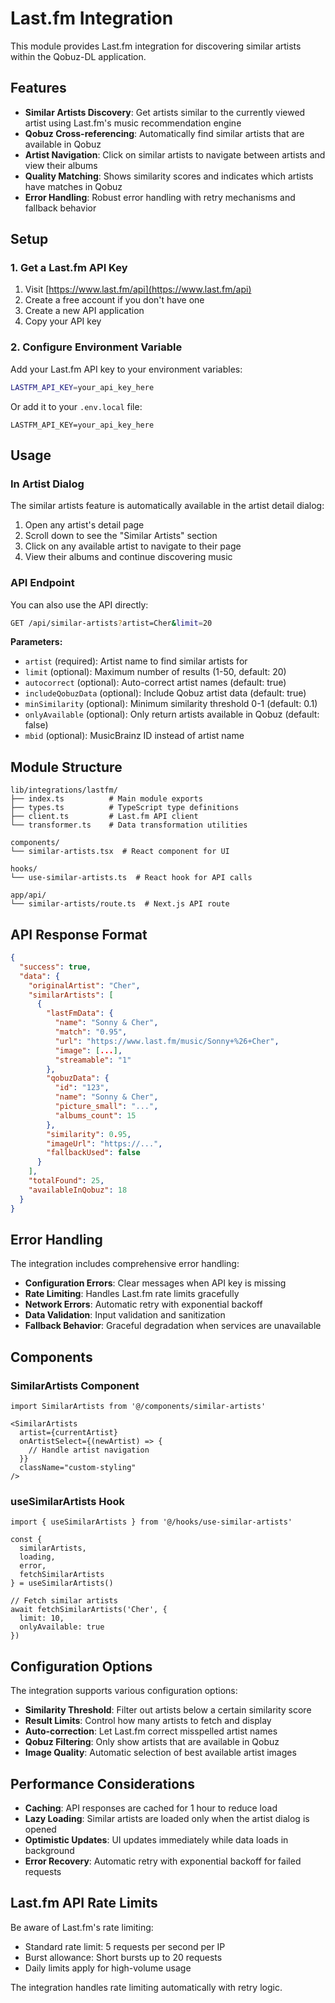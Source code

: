 # Last.fm Integration

This module provides Last.fm integration for discovering similar artists within the Qobuz-DL application.

## Features

- **Similar Artists Discovery**: Get artists similar to the currently viewed artist using Last.fm's music recommendation engine
- **Qobuz Cross-referencing**: Automatically find similar artists that are available in Qobuz
- **Artist Navigation**: Click on similar artists to navigate between artists and view their albums
- **Quality Matching**: Shows similarity scores and indicates which artists have matches in Qobuz
- **Error Handling**: Robust error handling with retry mechanisms and fallback behavior

## Setup

### 1. Get a Last.fm API Key

1. Visit [https://www.last.fm/api](https://www.last.fm/api)
2. Create a free account if you don't have one
3. Create a new API application
4. Copy your API key

### 2. Configure Environment Variable

Add your Last.fm API key to your environment variables:

```bash
LASTFM_API_KEY=your_api_key_here
```

Or add it to your `.env.local` file:

```
LASTFM_API_KEY=your_api_key_here
```

## Usage

### In Artist Dialog

The similar artists feature is automatically available in the artist detail dialog:

1. Open any artist's detail page
2. Scroll down to see the "Similar Artists" section
3. Click on any available artist to navigate to their page
4. View their albums and continue discovering music

### API Endpoint

You can also use the API directly:

```bash
GET /api/similar-artists?artist=Cher&limit=20
```

**Parameters:**
- `artist` (required): Artist name to find similar artists for
- `limit` (optional): Maximum number of results (1-50, default: 20)
- `autocorrect` (optional): Auto-correct artist names (default: true)
- `includeQobuzData` (optional): Include Qobuz artist data (default: true)
- `minSimilarity` (optional): Minimum similarity threshold 0-1 (default: 0.1)
- `onlyAvailable` (optional): Only return artists available in Qobuz (default: false)
- `mbid` (optional): MusicBrainz ID instead of artist name

## Module Structure

```
lib/integrations/lastfm/
├── index.ts          # Main module exports
├── types.ts          # TypeScript type definitions
├── client.ts         # Last.fm API client
└── transformer.ts    # Data transformation utilities

components/
└── similar-artists.tsx  # React component for UI

hooks/
└── use-similar-artists.ts  # React hook for API calls

app/api/
└── similar-artists/route.ts  # Next.js API route
```

## API Response Format

```json
{
  "success": true,
  "data": {
    "originalArtist": "Cher",
    "similarArtists": [
      {
        "lastFmData": {
          "name": "Sonny & Cher",
          "match": "0.95",
          "url": "https://www.last.fm/music/Sonny+%26+Cher",
          "image": [...],
          "streamable": "1"
        },
        "qobuzData": {
          "id": "123",
          "name": "Sonny & Cher",
          "picture_small": "...",
          "albums_count": 15
        },
        "similarity": 0.95,
        "imageUrl": "https://...",
        "fallbackUsed": false
      }
    ],
    "totalFound": 25,
    "availableInQobuz": 18
  }
}
```

## Error Handling

The integration includes comprehensive error handling:

- **Configuration Errors**: Clear messages when API key is missing
- **Rate Limiting**: Handles Last.fm rate limits gracefully
- **Network Errors**: Automatic retry with exponential backoff
- **Data Validation**: Input validation and sanitization
- **Fallback Behavior**: Graceful degradation when services are unavailable

## Components

### SimilarArtists Component

```tsx
import SimilarArtists from '@/components/similar-artists'

<SimilarArtists 
  artist={currentArtist}
  onArtistSelect={(newArtist) => {
    // Handle artist navigation
  }}
  className="custom-styling"
/>
```

### useSimilarArtists Hook

```tsx
import { useSimilarArtists } from '@/hooks/use-similar-artists'

const { 
  similarArtists, 
  loading, 
  error, 
  fetchSimilarArtists 
} = useSimilarArtists()

// Fetch similar artists
await fetchSimilarArtists('Cher', {
  limit: 10,
  onlyAvailable: true
})
```

## Configuration Options

The integration supports various configuration options:

- **Similarity Threshold**: Filter out artists below a certain similarity score
- **Result Limits**: Control how many artists to fetch and display
- **Auto-correction**: Let Last.fm correct misspelled artist names
- **Qobuz Filtering**: Only show artists that are available in Qobuz
- **Image Quality**: Automatic selection of best available artist images

## Performance Considerations

- **Caching**: API responses are cached for 1 hour to reduce load
- **Lazy Loading**: Similar artists are loaded only when the artist dialog is opened
- **Optimistic Updates**: UI updates immediately while data loads in background
- **Error Recovery**: Automatic retry with exponential backoff for failed requests

## Last.fm API Rate Limits

Be aware of Last.fm's rate limiting:
- Standard rate limit: 5 requests per second per IP
- Burst allowance: Short bursts up to 20 requests
- Daily limits apply for high-volume usage

The integration handles rate limiting automatically with retry logic.